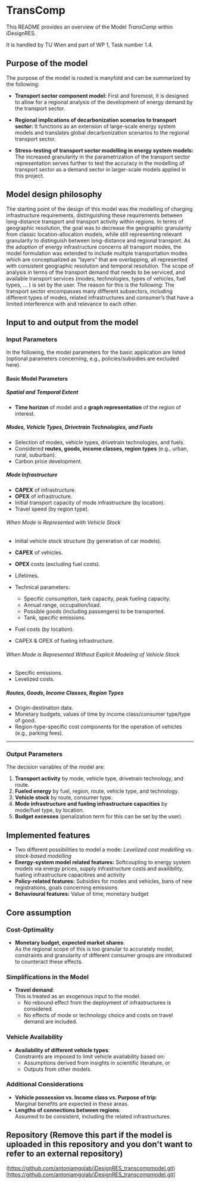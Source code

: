 # TransComp 

This README provides an overview of the Model _TransComp_ within iDesignRES.  

It is handled by TU Wien and part of WP 1, Task number 1.4. 

## Purpose of the model  

The purpose of the model is routed is manyfold and can be summarized by the following: 

* __Transport sector component model:__ First and foremost, it is designed to allow for a regional analysis of the development of energy demand by the transport sector. 

* __Regional implications of decarbonization scenarios to transport sector:__ It functions as an extension of large-scale energy system models and translates global decarbonization scenarios to the regional transport sector. 

* __Stress-testing of transport sector modelling in energy system models:__ The increased granularity in the parametrization of the transport sector representation serves further to test the accuracy in the modelling of transport sector as a demand sector in larger-scale models applied in this project. 

## Model design philosophy  

The starting point of the design of this model was the modelling of charging infrastructure requirements, distinguishing these requirements between long-distance transport and transport activity within regions. In terms of geographic resolution, the goal was to decrease the geographic granularity from classic location-allocation models, while still representing relevant granularity to distinguish between long-distance and regional transport. As the adoption of energy infrastructure concerns all transport modes, the model formulation was extended to include multiple transportation modes which are conceptualized as “layers” that are overlapping, all represented with consistent geographic resolution and temporal resolution. The scope of analysis in terms of the transport demand that needs to be serviced, and available transport services (modes, technologies, types of vehicles, fuel types, ... ) is set by the user. The reason for this is the following: The transport sector encompasses many different subsectors, including different types of modes, related infrastructures and consumer’s that have a limited interference with and relevance to each other.  

## Input to and output from the model  

### Input Parameters

In the following, the model parameters for the basic application are listed (optional parameters concerning, e.g., policies/subsidies are excluded here).

#### Basic Model Parameters

##### Spatial and Temporal Extent
- **Time horizon** of model and a **graph representation** of the region of interest.

##### Modes, Vehicle Types, Drivetrain Technologies, and Fuels
- Selection of modes, vehicle types, drivetrain technologies, and fuels.
- Considered **routes, goods, income classes, region types** (e.g., urban, rural, suburban).
- Carbon price development.

##### Mode Infrastructure
- **CAPEX** of infrastructure.
- **OPEX** of infrastructure.
- Initial transport capacity of mode infrastructure (by location).
- Travel speed (by region type).

###### When Mode is Represented with Vehicle Stock
- Initial vehicle stock structure (by generation of car models).
- **CAPEX** of vehicles.
- **OPEX** costs (excluding fuel costs).
- Lifetimes.
- Technical parameters:  
  - Specific consumption, tank capacity, peak fueling capacity.  
  - Annual range, occupation/load.  
  - Possible goods (including passengers) to be transported.  
  - Tank, specific emissions.

- Fuel costs (by location).
- CAPEX & OPEX of fueling infrastructure.

###### When Mode is Represented Without Explicit Modeling of Vehicle Stock
- Specific emissions.
- Levelized costs.

##### Routes, Goods, Income Classes, Region Types
- Origin-destination data.
- Monetary budgets, values of time by income class/consumer type/type of good.
- Region-type-specific cost components for the operation of vehicles (e.g., parking fees).

---

### Output Parameters

The decision variables of the model are:

1. **Transport activity** by mode, vehicle type, drivetrain technology, and route.
2. **Fueled energy** by fuel, region, route, vehicle type, and technology.
3. **Vehicle stock** by route, consumer type.
4. **Mode infrastructure and fueling infrastructure capacities** by mode/fuel type, by location.
5. **Budget excesses** (penalization term for this can be set by the user).


## Implemented features  

- Two different possibilities to model a mode: _Levelized cost modelling_ vs. _stock-based modelling_
- __Energy-system model related features:__ Softcoupling to energy system models via energy prices, supply infrastructure costs and availibility, fueling infrastructure capacitires and activity
- __Policy-related features:__ Subsidies for modes and vehicles, bans of new registrations, goals concerning emissions
- __Behavioural features:__ Value of time, monetary budget

## Core assumption  

### Cost-Optimality
- **Monetary budget, expected market shares**:  
  As the regional scope of this is too granular to accurately model, constraints and granularity of different consumer groups are introduced to counteract these effects.

### Simplifications in the Model
- **Travel demand**:  
  This is treated as an exogenous input to the model.  
  - No rebound effect from the deployment of infrastructures is considered.  
  - No effects of mode or technology choice and costs on travel demand are included.

### Vehicle Availability
- **Availability of different vehicle types**:  
  Constraints are imposed to limit vehicle availability based on:  
  - Assumptions derived from insights in scientific literature, or  
  - Outputs from other models.

### Additional Considerations
- **Vehicle possession vs. Income class vs. Purpose of trip**:  
  Marginal benefits are expected in these areas.
- **Lengths of connections between regions**:  
  Assumed to be consistent, including the related infrastructures.


## Repository (Remove this part if the model is uploaded in this repository and you don't want to refer to an external repository) 

(https://github.com/antoniamgolab/iDesignRES_transcompmodel.git)[https://github.com/antoniamgolab/iDesignRES_transcompmodel.git]